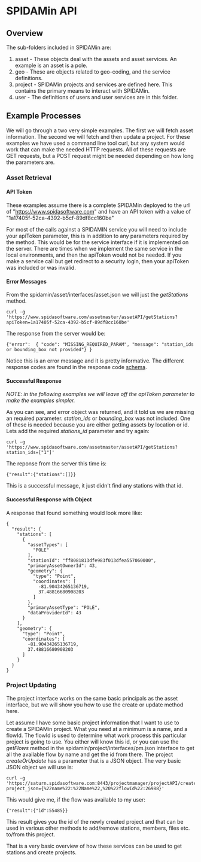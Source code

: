 SPIDAMin API
============

Overview
---------

The sub-folders included in SPIDAMin are:
1. asset - These objects deal with the assets and asset services.  An example is an asset is a pole.
1. geo - These are objects related to geo-coding, and the service definitions.
1. project - SPIDAMin projects and services are defined here. This contains the primary means to interact with SPIDAMin.
1. user - The definitions of users and user services are in this folder.  


Example Processes 
----------------

We will go through a two very simple examples.  The first we will fetch asset information. The second we will fetch and then update a project.  For these examples we have used a command line tool curl, but any system would work that can make the needed HTTP requests.  All of these requests are GET requests, but a POST request might be needed depending on how long the parameters are.

### Asset Retrieval 

#### API Token

These examples assume there is a complete SPIDAMin deployed to the url of "https://www.spidasoftware.com" and have an API token with a value of "1a17405f-52ca-4392-b5cf-89df8cc160be"

For most of the calls against a SPIDAMIN service you will need to include your apiToken parameter, this is in addition to any parameters required by the method.  This would be for the service interface if it is implemented on the server.  There are times when we implement the same service in the local environments, and then the apiToken would not be needed.  If you make a service call but get redirect to a security login, then your apiToken was included or was invalid. 

#### Error Messages

From the spidamin/asset/interfaces/asset.json we will just the _getStations_ method.

    curl -g 'https://www.spidasoftware.com/assetmaster/assetAPI/getStations?apiToken=1a17405f-52ca-4392-b5cf-89df8cc160be'

The response from the server would be:

    {"error":  { "code": "MISSING_REQUIRED_PARAM", "message": "station_ids or bounding_box not provided"} }

Notice this is an error message and it is pretty informative.  The different response codes are found in the response code [schema](https://github.com/spidasoftware/schema/tree/master/v1/general/method_response.schema).

#### Successful Response

_NOTE: in the following examples we will leave off the apiToken parameter to make the examples simpler._

As you can see, and error object was returned, and it told us we are missing an required parameter.  _station_ids_ or _bounding_box_ was not included.  One of these is needed because you are either getting assets by location or id.  Lets add the required _stations_id_ parameter and try again:

    curl -g 'https://www.spidasoftware.com/assetmaster/assetAPI/getStations?station_ids=["1"]'

The reponse from the server this time is:

    {"result":{"stations":[]}}

This is a successful message, it just didn't find any stations with that id. 

#### Successful Response with Object

A response that found something would look more like:

    {
      "result": {
        "stations": [
          {
            "assetTypes": [
              "POLE"
            ],
            "stationId": "ff8081813dfe983f013dfea557060000",
            "primaryAssetOwnerId": 43,
            "geometry": {
              "type": "Point",
              "coordinates": [
                -81.90434265136719,
                37.48816680908203
              ]
            },
            "primaryAssetType": "POLE",
            "dataProviderId": 43
          }
        ],
        "geometry": {
          "type": "Point",
          "coordinates": [
            -81.90434265136719,
            37.48816680908203
          ]
        }
      }
    }

### Project Updating 

The project interface works on the same basic principals as the asset interface, but we will show you how to use the create or update method here.

Let assume I have some basic project information that I want to use to create a SPIDAMin project.  What you need at a minimum is a name, and a flowId.  The flowId is used to determine what work process this particular project is going to use.  You either will know this id, or you can use the _getFlows_ method in the spidamin/project/interfaces/pm.json interface to get all the available flow by name and get the id from there.  The project _createOrUpdate_ has a parameter that is a JSON object.  The very basic JSON object we will use is:

    curl -g 'https://saturn.spidasoftware.com:8443/projectmanager/projectAPI/createOrUpdate?project_json={%22name%22:%22Name%22,%20%22flowId%22:26988}'

This would give me, if the flow was available to my user:

    {"result":{"id":55485}}

This result gives you the id of the newly created project and that can be used in various other methods to add/remove stations, members, files etc. to/from this project.

That is a very basic overview of how these services can be used to get stations and create projects.



